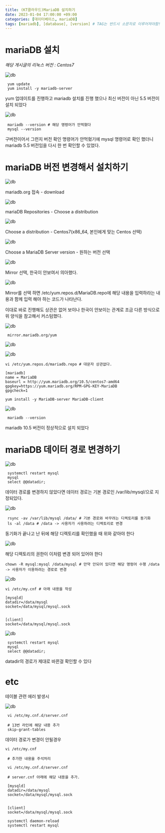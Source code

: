 ```yaml
---
title: (KT클라우드)MariaDB 설치하기
date: 2023-01-04 17:00:00 +09:00
categories: [데이터베이스, mariaDB]
tags: [mariadb], [database], [version] # TAG는 반드시 소문자로 이루어져야함!
---
```


# mariaDB 설치

*해당 게시글의 리눅스 버전 : Centos7* 

![db](./assets/img/mariadb/db01.png)

```
 yum update
 yum install -y mariadb-server 
```

yum 업데이트를 진행하고 mariadb 설치를 진행 했으나 최신 버전이 아닌 5.5 버전이 설치 되었다

![db](./assets/img/mariadb/db02.png)

```
 mariadb --version # 해당 명령어가 안먹혔다
 mysql --version
```

구버전이어서 그런지 버전 확인 명령어가 안먹혔기에 mysql 명령어로 확인 했더니 mariadb 5.5 버전임을 다시 한 번 확인할 수 있었다.

# mariaDB 버전 변경해서 설치하기

![db](./assets/img/mariadb/db03.png)

mariadb.org 접속 - download

![db](./assets/img/mariadb/db04.png)

mariaDB Repositories - Choose a distribution

![db](./assets/img/mariadb/db05.png)

Choose a distribution - Centos7(x86_64, 본인에게 맞는 Centos 선택)

![db](./assets/img/mariadb/db06.png)

Choose a MariaDB Server version - 원하는 버전 선택

![db](./assets/img/mariadb/db07.png)

Mirror 선택, 한국이 안보여서 의아했다.

![db](./assets/img/mariadb/db08.png)

Mirror를 선택 하면 /etc/yum.repos.d/MariaDB.repo에 해당 내용을 입력하라는 내용과 함께 입력 해야 하는 코드가 나타난다.

이대로 바로 진행해도 상관은 없어 보이나 한국이 안보이는 관계로 조금 다른 방식으로 위 양식을 참고해서 커스텀했다.

![db](./assets/img/mariadb/db09.png)

```
 mirror.mariadb.org/yum
```

![db](./assets/img/mariadb/db10.png)

![db](./assets/img/mariadb/db11.png)

```
vi /etc/yum.repos.d/mariadb.repo # 대문자 상관없다.

[mariadb]
name = MariaDB
baseurl = http://yum.mariadb.org/10.5/centos7-amd64
gpgkey=https://yum.mariadb.org/RPM-GPG-KEY-MariaDB
gpgcheck=1

yum install -y MariaDB-server MariaDB-client
```
![db](./assets/img/mariadb/db12.png)

```
 mariadb --version
```

mariadb 10.5 버전이 정상적으로 설치 되었다

# mariaDB 데이터 경로 변경하기

![db](./assets/img/mariadb/db13.png)

```
 systemctl restart mysql
 mysql
 select @@datadir; 
```

데이터 경로를 변경하지 않았다면 데이터 경로는 기본 경로인 /var/lib/mysql/으로 지정되있다.

![db](./assets/img/mariadb/db14.png)

```
 rsync -av /var/lib/mysql /data/ # 기본 경로와 바꾸려는 디렉토리를 동기화
 ls -al /data # /data -> 사용자가 사용하려는 디렉토리로 변경
```
동기화가 끝나고 난 뒤에 해당 디렉토리를 확인했을 때 위와 같아야 한다

![db](./assets/img/mariadb/db16.png)

해당 디렉토리의 권한이 이처럼 변경 되어 있어야 한다

```
chown -R mysql:mysql /data/mysql # 만약 안되어 있다면 해당 명렁어 수행 /data -> 사용자가 이용하려는 경로로 변경
```

![db](./assets/img/mariadb/db16.png)

```
vi /etc/my.cnf # 아래 내용을 작성

[mysqld]
datadir=/data/mysql
socket=/data/mysql/mysql.sock


[client]
socket=/data/mysql/mysql.sock
```

![db](./assets/img/mariadb/db18.png)

```
 systemctl restart mysql
 mysql
 select @@datadir; 
```

datadir의 경로가 제대로 바뀐걸 확인할 수 있다

# etc

테이블 관련 에러 발생시

![db](./assets/img/mariadb/db19.png)

```
 vi /etc/my.cnf.d/server.cnf

 # 13번 라인에 해당 내용 추가
 skip-grant-tables
```

데이터 경로가 변경이 안될경우

```
vi /etc/my.cnf

 # 추가한 내용을 주석처리
 
 vi /etc/my.cnf.d/server.cnf

 # server.cnf 아래에 해당 내용을 추가.

 [mysqld]
 datadir=/data/mysql
 socket=/data/mysql/mysql.sock


 [client]
 socket=/data/mysql/mysql.sock

 systemctl daemon-reload
 systemctl restart mysql
```